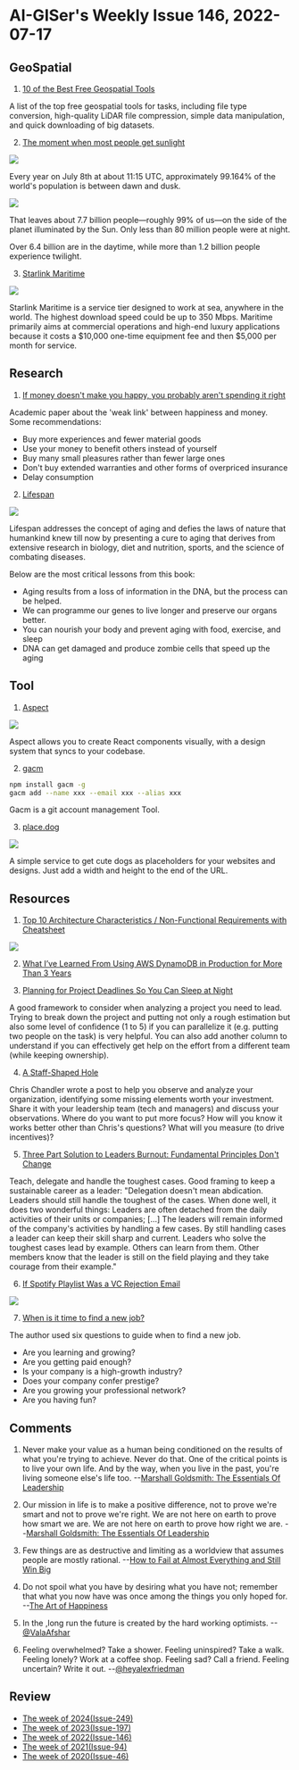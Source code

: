 # AI-GISer's Weekly Issue 146, 2022-07-17

## GeoSpatial

1. [10 of the Best Free Geospatial Tools](https://mapscaping.com/best-free-geospatial-tools/)

A list of the top free geospatial tools for tasks, including file type conversion, high-quality LiDAR file compression, simple data manipulation, and quick downloading of big datasets.

2. [The moment when most people get sunlight](https://www.timeanddate.com/news/astronomy/99-percent-sunlight-july-8)

![](https://c.tadst.com/gfx/1200x675/day-night-map.png?1)

Every year on July 8th at about 11:15 UTC, approximately 99.164% of the world's population is between dawn and dusk.

![](https://c.tadst.com/gfx/1200x675/worlds-population-daylight-night.png?1)

That leaves about 7.7 billion people—roughly 99% of us—on the side of the planet illuminated by the Sun. Only less than 80 million people were at night.

Over 6.4 billion are in the daytime, while more than 1.2 billion people experience twilight.

3. [Starlink Maritime](https://www.starlink.com/maritime)

![](https://cdn.beekka.com/blogimg/asset/202207/bg2022070805.webp)

Starlink Maritime is a service tier designed to work at sea, anywhere in the world. The highest download speed could be up to 350 Mbps. Maritime primarily aims at commercial operations and high-end luxury applications because it costs a $10,000 one-time equipment fee and then $5,000 per month for service.

## Research

1. [If money doesn't make you happy, you probably aren't spending it right](https://scholar.harvard.edu/files/danielgilbert/files/if-money-doesnt-make-you-happy.nov-12-20101.pdf)

Academic paper about the 'weak link' between happiness and money. Some recommendations:

- Buy more experiences and fewer material goods
- Use your money to benefit others instead of yourself
- Buy many small pleasures rather than fewer large ones
- Don't buy extended warranties and other forms of overpriced insurance
- Delay consumption

2. [Lifespan](https://fourminutebooks.com/lifespan-summary/)

![](https://external-content.duckduckgo.com/iu/?u=https%3A%2F%2Fd28hgpri8am2if.cloudfront.net%2Fbook_images%2Fonix%2Fcvr9781501191978%2Flifespan-9781501191978_xlg.jpg&f=1&nofb=1)

Lifespan addresses the concept of aging and defies the laws of nature that humankind knew till now by presenting a cure to aging that derives from extensive research in biology, diet and nutrition, sports, and the science of combating diseases.

Below are the most critical lessons from this book:

- Aging results from a loss of information in the DNA, but the process can be helped.
- We can programme our genes to live longer and preserve our organs better.
- You can nourish your body and prevent aging with food, exercise, and sleep
- DNA can get damaged and produce zombie cells that speed up the aging

## Tool

1. [Aspect](https://aspect.app/)

![](https://cdn.beekka.com/blogimg/asset/202205/bg2022051407.webp)

Aspect allows you to create React components visually, with a design system that syncs to your codebase.

2. [gacm](https://github.com/alqmc/gacm)

```zsh
npm install gacm -g
gacm add --name xxx --email xxx --alias xxx
```

Gacm is a git account management Tool.

3. [place.dog](https://place.dog/)

![](https://cdn.beekka.com/blogimg/asset/202203/bg2022031004.webp)

A simple service to get cute dogs as placeholders for your websites and designs. Just add a width and height to the end of the URL.

## Resources

1. [Top 10 Architecture Characteristics / Non-Functional Requirements with Cheatsheet](https://blog.devgenius.io/top-10-architecture-characteristics-non-functional-requirements-with-cheatsheat-7ad14bbb0a9b)

![](https://imgur.com/a/HzPp8s0)

2. [What I’ve Learned From Using AWS DynamoDB in Production for More Than 3 Years](https://medium.com/@b.stoilov/what-ive-learned-from-using-aws-dynamodb-in-production-for-more-than-3-years-49a077886b5c)

3. [Planning for Project Deadlines So You Can Sleep at Night](https://www.buildthestage.com/planning-for-project-deadlines-so-you-can-sleep-at-night/)

A good framework to consider when analyzing a project you need to lead. Trying to break down the project and putting not only a rough estimation but also some level of confidence (1 to 5) if you can parallelize it (e.g. putting two people on the task) is very helpful. You can also add another column to understand if you can effectively get help on the effort from a different team (while keeping ownership).

4. [A Staff-Shaped Hole](https://squanderingti.me/blog/2022/06/29/a-staff-shaped-hole.html)

Chris Chandler wrote a post to help you observe and analyze your organization, identifying some missing elements worth your investment. Share it with your leadership team (tech and managers) and discuss your observations. Where do you want to put more focus? How will you know it works better other than Chris's questions? What will you measure (to drive incentives)?

5. [Three Part Solution to Leaders Burnout: Fundamental Principles Don't Change](https://jjude.com/leaders-burnout/)

Teach, delegate and handle the toughest cases. Good framing to keep a sustainable career as a leader: "Delegation doesn't mean abdication. Leaders should still handle the toughest of the cases. When done well, it does two wonderful things: Leaders are often detached from the daily activities of their units or companies; [...] The leaders will remain informed of the company's activities by handling a few cases. By still handling cases a leader can keep their skill sharp and current. Leaders who solve the toughest cases lead by example. Others can learn from them. Other members know that the leader is still on the field playing and they take courage from their example."

6. [If Spotify Playlist Was a VC Rejection Email](https://twitter.com/EliotPence/status/1547209738781429760)

![](https://pbs.twimg.com/media/FXjLC9gX0AIWQU3?format=jpg&name=medium)

7. [When is it time to find a new job?](https://www.cenizal.com/when-is-it-time-to-find-a-new-job/)

The author used six questions to guide when to find a new job.

- Are you learning and growing?
- Are you getting paid enough?
- Is your company is a high-growth industry?
- Does your company confer prestige?
- Are you growing your professional network?
- Are you having fun?

## Comments

1. Never make your value as a human being conditioned on the results of what you're trying to achieve. Never do that. One of the critical points is to live your own life. And by the way, when you live in the past, you're living someone else's life too.
   --[Marshall Goldsmith: The Essentials Of Leadership](https://fs.blog/knowledge-project-podcast/marshall-goldsmith/)

2. Our mission in life is to make a positive difference, not to prove we're smart and not to prove we're right. We are not here on earth to prove how smart we are. We are not here on earth to prove how right we are.
   --[Marshall Goldsmith: The Essentials Of Leadership](https://fs.blog/knowledge-project-podcast/marshall-goldsmith/)

3. Few things are as destructive and limiting as a worldview that assumes people are mostly rational.
   --[How to Fail at Almost Everything and Still Win Big](https://fs.blog/scott-adams-fail-at-everything/)

4. Do not spoil what you have by desiring what you have not; remember that what you now have was once among the things you only hoped for.
   --[The Art of Happiness](https://www.amazon.ca/dp/0143107216)

5. In the ,long run the future is created by the hard working optimists.
   --[@ValaAfshar](https://twitter.com/ValaAfshar/status/1545231296342933505)

6. Feeling overwhelmed? Take a shower. Feeling uninspired? Take a walk. Feeling lonely? Work at a coffee shop. Feeling sad? Call a friend. Feeling uncertain? Write it out.
   --[@heyalexfriedman](https://twitter.com/heyalexfriedman/status/1547228058419068928)

## Review

- [The week of 2024(Issue-249)](../2024/issue-249.md)
- [The week of 2023(Issue-197)](../2023/issue-197.md)
- [The week of 2022(Issue-146)](../2022/issue-146.md)
- [The week of 2021(Issue-94)](../2021/issue-94.md)
- [The week of 2020(Issue-46)](../2020/issue-46.md)
